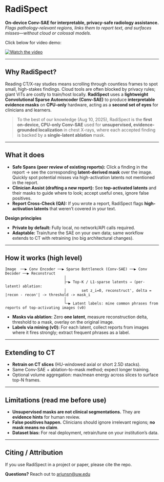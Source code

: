 # RadiSpect

**On-device Conv-SAE for interpretable, privacy-safe radiology assistance.**  
*Flags pathology-relevant regions, links them to report text, and surfaces misses—without cloud or colossal models.*

Click below for video demo:

[![Watch the video](https://img.youtube.com/vi/Sold8_V2Mnw/maxresdefault.jpg)](https://www.youtube.com/watch?v=Sold8_V2Mnw)

---

## Why RadiSpect?

Reading CT/X-ray studies means scrolling through countless frames to spot small, high-stakes findings. Cloud tools are often blocked by privacy rules; giant ViTs are costly to train/host locally. **RadiSpect** uses a **lightweight Convolutional Sparse Autoencoder (Conv-SAE)** to produce **interpretable evidence masks** on **CPU-only** hardware, acting as a **second set of eyes** for clinicians and learners.

> To the best of our knowledge (Aug 10, 2025), RadiSpect is the **first on-device, CPU-only Conv-SAE** used for **unsupervised, evidence-grounded localization** in chest X-rays, where each accepted finding is backed by a **single-latent ablation** mask.

---

## What it does

- **Safe Spans (peer review of existing reports):** Click a finding in the report -> see the corresponding **latent-derived mask** over the image. Quickly spot potential misses via high-activation latents not mentioned in the report.
- **Clinician Assist (drafting a new report):** See **top-activated latents** and their masks to guide where to look; accept useful ones, ignore false positives.
- **Report Cross-Check (QA):** If you wrote a report, RadiSpect flags **high-activation latents** that weren’t covered in your text.

**Design principles**
- **Private by default:** Fully local, no network/API calls required.
- **Adaptable:** Train/tune the SAE on your own data; same workflow extends to CT with retraining (no big architectural changes).
---

## How it works (high level)

```
Image  ──▶ Conv Encoder ──▶ Sparse Bottleneck (Conv-SAE) ──▶ Conv Decoder ──▶ Reconstruct
                           │
                           ├─▶ Top-K / L1-sparse latents → (per-latent) ablation:
                           │       set z_i=0, reconstruct', delta = |recon - recon'| -> threshold -> mask_i
                           │
                           └─▶ Latent labels: mine common phrases from reports of top-activating images (v0)
```

- **Masks via ablation:** Zero **one latent**, measure reconstruction delta, threshold to a mask, overlay on the original image.
- **Labels via mining (v0):** For each latent, collect reports from images where it fires strongly; extract frequent phrases as a label.

---

## Extending to CT

- **Retrain on CT slices** (HU-windowed axial or short 2.5D stacks).  
- Same Conv-SAE + ablation-to-mask method; expect longer training.
- Optional volume aggregation: max/mean energy across slices to surface top-N frames.

---

## Limitations (read me before use)

- **Unsupervised masks are not clinical segmentations.** They are **evidence hints** for human review.
- **False positives happen.** Clinicians should ignore irrelevant regions; **no mask means no claim**.
- **Dataset bias:** For real deployment, retrain/tune on your institution’s data.

---


## Citing / Attribution

If you use RadiSpect in a project or paper, please cite the repo. 

**Questions?** Reach out to arjunsn@uw.edu
